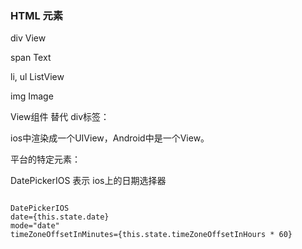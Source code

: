 ### HTML 元素

div    View

span   Text

li, ul ListView

img    Image 

View组件 替代 div标签：

ios中渲染成一个UIView，Android中是一个View。

平台的特定元素：

DatePickerIOS 表示 ios上的日期选择器
```

DatePickerIOS
date={this.state.date}
mode="date"
timeZoneOffsetInMinutes={this.state.timeZoneOffsetInHours * 60}

```


 
